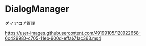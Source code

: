# DialogManager
ダイアログ管理

https://user-images.githubusercontent.com/49199105/120922658-6c429980-c705-11eb-900d-effab71ac363.mp4
